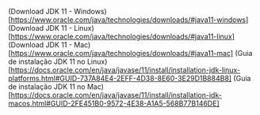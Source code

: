 (Download JDK 11 - Windows)[https://www.oracle.com/java/technologies/downloads/#java11-windows]
(Download JDK 11 - Linux)[https://www.oracle.com/java/technologies/downloads/#java11-linux]
(Download JDK 11 - Mac)[https://www.oracle.com/java/technologies/downloads/#java11-mac]
(Guia de instalação JDK 11 no Linux)[https://docs.oracle.com/en/java/javase/11/install/installation-jdk-linux-platforms.html#GUID-737A84E4-2EFF-4D38-8E60-3E29D1B884B8]
(Guia de instalação JDK 11 no Mac)[https://docs.oracle.com/en/java/javase/11/install/installation-jdk-macos.html#GUID-2FE451B0-9572-4E38-A1A5-568B77B146DE]
